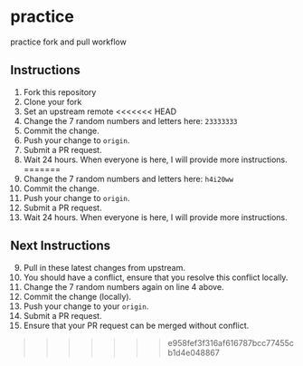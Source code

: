# practice
practice fork and pull workflow

## Instructions
1. Fork this repository
2. Clone your fork
3. Set an upstream remote
<<<<<<< HEAD
4. Change the 7 random numbers and letters here: `23333333`
5. Commit the change.
6. Push your change to `origin`.
7. Submit a PR request. 
8. Wait 24 hours. When everyone is here, I will provide more instructions.
=======
4. Change the 7 random numbers and letters here: `h4i20ww`
5. Commit the change.
6. Push your change to `origin`.
7. Submit a PR request. 
8. Wait 24 hours. When everyone is here, I will provide more instructions.

## Next Instructions
9. Pull in these latest changes from upstream.
10. You should have a conflict, ensure that you resolve this conflict locally.
11. Change the 7 random numbers again on line 4 above.
12. Commit the change (locally).
13. Push your change to your `origin`.
14. Submit a PR request.
15. Ensure that your PR request can be merged without conflict.
>>>>>>> e958fef3f316af616787bcc77455cb1d4e048867
